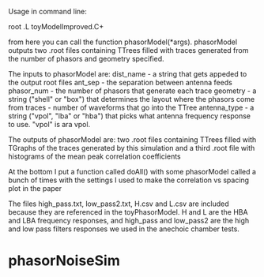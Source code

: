 Usage in command line:

root
.L toyModelImproved.C+

from here you can call the function phasorModel(*args).  phasorModel outputs two .root files containing TTrees filled with traces generated from the number of phasors and geometry specified.

The inputs to phasorModel are:
dist_name - a string that gets appeded to the output root files
ant_sep - the separation between antenna feeds
phasor_num - the number of phasors that generate each trace
geometry - a string ("shell" or "box") that determines the layout where the phasors come from
traces - number of waveforms that go into the TTree
antenna_type - a string ("vpol", "lba" or "hba") that picks what antenna frequency response to use. "vpol" is ara vpol.

The outputs of phasorModel are:
two .root files containing TTrees filled with TGraphs of the traces generated by this simulation and a third .root file with histograms of the mean peak correlation coefficients

At the bottom I put a function called doAll() with some phasorModel called a bunch of times with the settings I used to make the correlation vs spacing plot in the paper

The files high_pass.txt, low_pass2.txt, H.csv and L.csv are included because they are referenced in the toyPhasorModel.  H and L are the HBA and LBA frequency responses, and high_pass and low_pass2 are the high and low pass filters responses we used in the anechoic chamber tests.

# phasorNoiseSim
